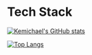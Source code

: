 # Tech Stack

[![Kemichael's GitHub stats](https://github-readme-stats.vercel.app/api?username=kemichael&theme=vue-tokyonight&show_icons=true)](https://github.com/kemichael/github-readme-stats)

[![Top Langs](https://github-readme-stats.vercel.app/api/top-langs/?username=kemichael&theme=vue-tokyonight&show_icons=true&layout=compact)](https://github.com/kemichael/github-readme-stats)
